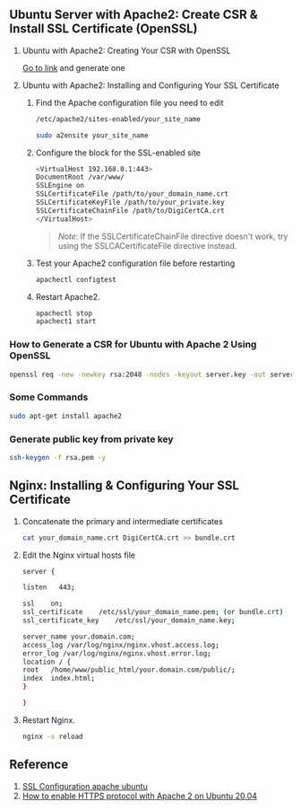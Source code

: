 ## Ubuntu Server with Apache2: Create CSR & Install SSL Certificate (OpenSSL)

1. Ubuntu with Apache2: Creating Your CSR with OpenSSL

    [Go to link](https://www.digicert.com/easy-csr/openssl.htm) and generate one


2. Ubuntu with Apache2: Installing and Configuring Your SSL Certificate

    1. Find the Apache configuration file you need to edit
        ```bash
        /etc/apache2/sites-enabled/your_site_name
        ```
        ```bash
        sudo a2ensite your_site_name
        ```
    2. Configure the <VirtualHost> block for the SSL-enabled site
        ```bash
        <VirtualHost 192.168.0.1:443>
        DocumentRoot /var/www/
        SSLEngine on
        SSLCertificateFile /path/to/your_domain_name.crt
        SSLCertificateKeyFile /path/to/your_private.key
        SSLCertificateChainFile /path/to/DigiCertCA.crt
        </VirtualHost>
        ```
        > *Note*: If the SSLCertificateChainFile directive doesn't work, try using the SSLCACertificateFile directive instead.
    3. Test your Apache2 configuration file before restarting
        ```bash
        apachectl configtest
        ```
    4. Restart Apache2.
        ```bash
        apachectl stop
        apachect1 start
        ```


### How to Generate a CSR for Ubuntu with Apache 2 Using OpenSSL
```bash
openssl req -new -newkey rsa:2048 -nodes -keyout server.key -out server.csr
```

### Some Commands
```bash
sudo apt-get install apache2
```

### Generate public key from private key
```bash
ssh-keygen -f rsa.pem -y
```


## Nginx: Installing & Configuring Your SSL Certificate
1. Concatenate the primary and intermediate certificates
    ```bash
    cat your_domain_name.crt DigiCertCA.crt >> bundle.crt
    ```
2. Edit the Nginx virtual hosts file
    ```bash
    server {

    listen   443;
    
    ssl    on;
    ssl_certificate    /etc/ssl/your_domain_name.pem; (or bundle.crt)
    ssl_certificate_key    /etc/ssl/your_domain_name.key;
    
    server_name your.domain.com;
    access_log /var/log/nginx/nginx.vhost.access.log;
    error_log /var/log/nginx/nginx.vhost.error.log;
    location / {
    root   /home/www/public_html/your.domain.com/public/;
    index  index.html;
    }
    
    }
    ```
3. Restart Nginx.
    ```bash
    nginx -s reload
    ```

## Reference
1. [SSL Configuration apache ubuntu](https://www.digicert.com/kb/csr-ssl-installation/ubuntu-server-with-apache2-openssl.htm)
2. [How to enable HTTPS protocol with Apache 2 on Ubuntu 20.04](https://www.arubacloud.com/tutorial/how-to-enable-https-protocol-with-apache-2-on-ubuntu-20-04.aspx)

